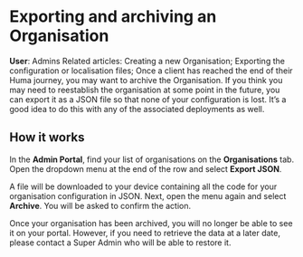 # Exporting and archiving an Organisation
**User**: Admins
Related articles: Creating a new Organisation; Exporting the configuration or localisation files; 
Once a client has reached the end of their Huma journey, you may want to archive the Organisation. If you think you may need to reestablish the organisation at some point in the future, you can export it as a JSON file so that none of your configuration is lost. It’s a good idea to do this with any of the associated deployments as well.
## How it works
In the **Admin Portal**, find your list of organisations on the **Organisations** tab. Open the dropdown menu at the end of the row and select **Export JSON**. 

A file will be downloaded to your device containing all the code for your organisation configuration in JSON. Next, open the menu again and select **Archive**. You will be asked to confirm the action. 

Once your organisation has been archived, you will no longer be able to see it on your portal. However, if you need to retrieve the data at a later date, please contact a Super Admin who will be able to restore it.
